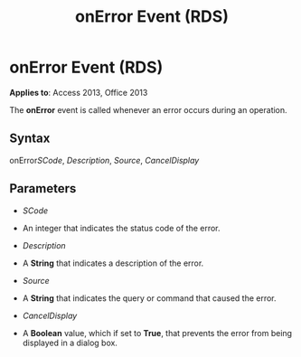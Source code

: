 ﻿---
title: onError Event (RDS)
TOCTitle: onError Event (RDS)
ms:assetid: e26a3f7f-0f00-919a-65ad-bf39ffb83e92
ms:mtpsurl: https://msdn.microsoft.com/library/JJ250153(v=office.15)
ms:contentKeyID: 48548292
ms.date: 09/18/2015
mtps_version: v=office.15
---

# onError Event (RDS)


**Applies to**: Access 2013, Office 2013

The **onError** event is called whenever an error occurs during an operation.

## Syntax

onError*SCode*, *Description*, *Source*, *CancelDisplay*

## Parameters

  - *SCode*

  - An integer that indicates the status code of the error.

  - *Description*

  - A **String** that indicates a description of the error.

  - *Source*

  - A **String** that indicates the query or command that caused the error.

  - *CancelDisplay*

  - A **Boolean** value, which if set to **True**, that prevents the error from being displayed in a dialog box.

